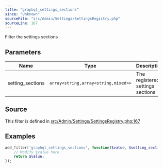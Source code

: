 ```yaml
---
title: "graphql_settings_sections"
since: "Unknown"
sourceFile: "src/Admin/Settings/SettingsRegistry.php"
sourceLine: 167
---
```



Filter the settings sections

## Parameters

| Name | Type | Description |
|------|------|-------------|
| setting_sections | `array<string,array<string,mixed>>` | The registered settings sections |




## Source

This filter is defined in [src/Admin/Settings/SettingsRegistry.php:167](https://github.com/wp-graphql/wp-graphql/blob/develop/src/Admin/Settings/SettingsRegistry.php#L167)


## Examples

```php
add_filter('graphql_settings_sections', function($value, $setting_sections) {
    // Modify $value here
    return $value;
});
```